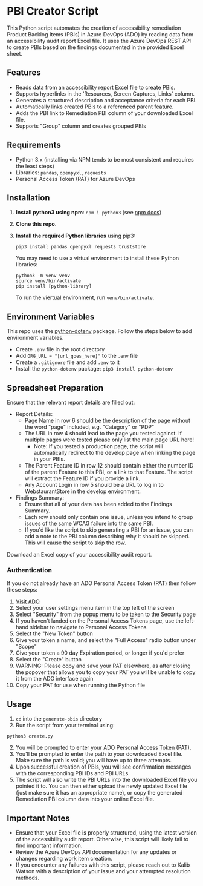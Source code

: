 # PBI Creator Script

This Python script automates the creation of accessibility remediation Product Backlog Items (PBIs) in Azure DevOps (ADO) by reading data from an accessibility audit report Excel file. It uses the Azure DevOps REST API to create PBIs based on the findings documented in the provided Excel sheet.

## Features

- Reads data from an accessibility report Excel file to create PBIs.
- Supports hyperlinks in the 'Resources, Screen Captures, Links' column.
- Generates a structured description and acceptance criteria for each PBI.
- Automatically links created PBIs to a referenced parent feature.
- Adds the PBI link to Remediation PBI column of your downloaded Excel file.
- Supports "Group" column and creates grouped PBIs

## Requirements

- Python 3.x (installing via NPM tends to be most consistent and requires the least steps)
- Libraries: `pandas`, `openpyxl`, `requests`
- Personal Access Token (PAT) for Azure DevOps

## Installation

1. **Install python3 using npm**: `npm i python3` (see [npm docs](https://www.npmjs.com/package/python3))
2. **Clone this repo**.
3. **Install the required Python libraries** using pip3:

   ```
   pip3 install pandas openpyxl requests truststore
   ```

   You may need to use a virtual environment to install these Python libraries:

   ```
   python3 -m venv venv
   source venv/bin/activate
   pip install [python-library]
   ```

   To run the viertual environment, run `venv/bin/activate`.

## Environment Variables

This repo uses the [python-dotenv](https://pypi.org/project/python-dotenv/) package. Follow the steps below to add environment variables.

- Create `.env` file in the root directory
- Add `ORG_URL = "[url_goes_here]"` to the `.env` file
- Create a `.gitignore` file and add `.env` to it
- Install the `python-dotenv` package: `pip3 install python-dotenv`

## Spreadsheet Preparation

Ensure that the relevant report details are filled out:

- Report Details:
  - Page Name in row 6 should be the description of the page without the word "page" included, e.g. "Category" or "PDP"
  - The URL in row 4 should lead to the page you tested against. If multiple pages were tested please only list the main page URL here!
    - Note: If you tested a production page, the script will automatically redirect to the develop page when linking the page in your PBIs.
  - The Parent Feature ID in row 12 should contain either the number ID of the parent Feature to this PBI, or a link to that Feature. The script will extract the Feature ID if you provide a link.
  - Any Account Login in row 5 should be a URL to log in to WebstaurantStore in the develop environment.
- Findings Summary:
  - Ensure that all of your data has been added to the Findings Summary.
  - Each row should only contain one issue, unless you intend to group issues of the same WCAG failure into the same PBI.
  - If you'd like the script to skip generating a PBI for an issue, you can add a note to the PBI column describing why it should be skipped. This will cause the script to skip the row.

Download an Excel copy of your accessibility audit report.

### Authentication

If you do not already have an ADO Personal Access Token (PAT) then follow these steps:

1. [Visit ADO](https://tfs.clarkinc.biz/DefaultCollection/_work)
2. Select your user settings menu item in the top left of the screen
3. Select "Security" from the popup menu to be taken to the Security page
4. If you haven't landed on the Personal Access Tokens page, use the left-hand sidebar to navigate to Personal Access Tokens
5. Select the "New Token" button
6. Give your token a name, and select the "Full Access" radio button under "Scope"
7. Give your token a 90 day Expiration period, or longer if you'd prefer
8. Select the "Create" button
9. WARNING: Please copy and save your PAT elsewhere, as after closing the popover that allows you to copy your PAT you will be unable to copy it from the ADO interface again
10. Copy your PAT for use when running the Python file

## Usage

1. `cd` into the `generate-pbis` directory
2. Run the script from your terminal using:

```
python3 create.py
```

2. You will be prompted to enter your ADO Personal Access Token (PAT).
3. You'll be prompted to enter the path to your downloaded Excel file. Make sure the path is valid; you will have up to three attempts.
4. Upon successful creation of PBIs, you will see confirmation messages with the corresponding PBI IDs and PBI URLs.
5. The script will also write the PBI URLs into the downloaded Excel file you pointed it to. You can then either upload the newly updated Excel file (just make sure it has an appropriate name), or copy the generated Remediation PBI column data into your online Excel file.

## Important Notes

- Ensure that your Excel file is properly structured, using the latest version of the accessibility audit report. Otherwise, this script will likely fail to find important information.
- Review the Azure DevOps API documentation for any updates or changes regarding work item creation.
- If you encounter any failures with this script, please reach out to Kalib Watson with a description of your issue and your attempted resolution methods.
